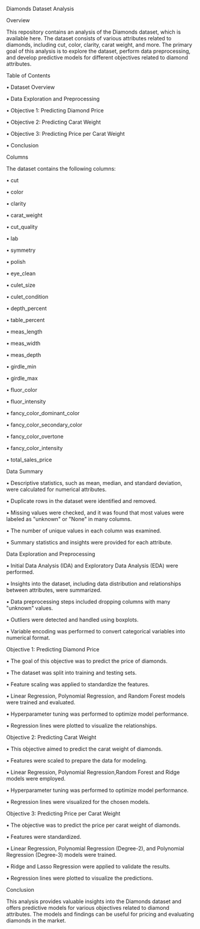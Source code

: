 Diamonds Dataset Analysis

Overview

This repository contains an analysis of the Diamonds dataset, which is available here. The dataset consists of various attributes related to diamonds, including cut, color, clarity, carat weight, and more. The primary goal of this analysis is to explore the dataset, perform data preprocessing, and develop predictive models for different objectives related to diamond attributes.

Table of Contents

•	Dataset Overview

•	Data Exploration and Preprocessing

•	Objective 1: Predicting Diamond Price

•	Objective 2: Predicting Carat Weight

•	Objective 3: Predicting Price per Carat Weight

•	Conclusion



Columns

The dataset contains the following columns:

•	cut

•	color

•	clarity

•	carat_weight

•	cut_quality

•	lab

•	symmetry

•	polish

•	eye_clean

•	culet_size

•	culet_condition

•	depth_percent

•	table_percent

•	meas_length

•	meas_width

•	meas_depth

•	girdle_min

•	girdle_max

•	fluor_color

•	fluor_intensity

•	fancy_color_dominant_color

•	fancy_color_secondary_color

•	fancy_color_overtone

•	fancy_color_intensity

•	total_sales_price


Data Summary

•	Descriptive statistics, such as mean, median, and standard deviation, were calculated for numerical attributes.

•	Duplicate rows in the dataset were identified and removed.

•	Missing values were checked, and it was found that most values were labeled as "unknown" or "None" in many columns.

•	The number of unique values in each column was examined.

•	Summary statistics and insights were provided for each attribute.


Data Exploration and Preprocessing

•	Initial Data Analysis (IDA) and Exploratory Data Analysis (EDA) were performed.

•	Insights into the dataset, including data distribution and relationships between attributes, were summarized.

•	Data preprocessing steps included dropping columns with many "unknown" values.

•	Outliers were detected and handled using boxplots.

•	Variable encoding was performed to convert categorical variables into numerical format.


Objective 1: Predicting Diamond Price

•	The goal of this objective was to predict the price of diamonds.

•	The dataset was split into training and testing sets.

•	Feature scaling was applied to standardize the features.

•	Linear Regression, Polynomial Regression, and Random Forest models were trained and evaluated.

•	Hyperparameter tuning was performed to optimize model performance.

•	Regression lines were plotted to visualize the relationships.


Objective 2: Predicting Carat Weight

•	This objective aimed to predict the carat weight of diamonds.

•	Features were scaled to prepare the data for modeling.

•	Linear Regression, Polynomial Regression,Random Forest and Ridge models were employed.

•	Hyperparameter tuning was performed to optimize model performance.

•	Regression lines were visualized for the chosen models.


Objective 3: Predicting Price per Carat Weight

•	The objective was to predict the price per carat weight of diamonds.

•	Features were standardized.

•	Linear Regression, Polynomial Regression (Degree-2), and Polynomial Regression (Degree-3) models were trained.

•	Ridge and Lasso Regression were applied to validate the results.

•	Regression lines were plotted to visualize the predictions.


Conclusion

This analysis provides valuable insights into the Diamonds dataset and offers predictive models for various objectives related to diamond attributes. The models and findings can be useful for pricing and evaluating diamonds in the market.
